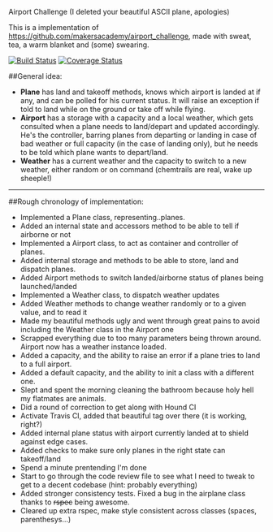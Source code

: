 Airport Challenge
(I deleted your beautiful ASCII plane, apologies)

This is a implementation of https://github.com/makersacademy/airport_challenge, made with sweat, tea, a warm blanket and (some) swearing.

[![Build Status](https://travis-ci.org/lorenzoturrino/airport_challenge.svg?branch=master)](https://travis-ci.org/lorenzoturrino/airport_challenge)
[![Coverage Status](https://coveralls.io/repos/github/lorenzoturrino/airport_challenge/badge.svg?branch=master)](https://coveralls.io/github/lorenzoturrino/airport_challenge?branch=master)


##General idea:
- **Plane** has land and takeoff methods, knows which airport is landed at if any, and can be polled for his current status. It will raise an exception if told to land while on the ground or take off while flying.
- **Airport** has a storage with a capacity and a local weather, which gets consulted when a plane needs to land/depart and updated accordingly. He's the controller, barring planes from departing or landing in case of bad weather or full capacity (in the case of landing only), but he needs to be told which plane wants to depart/land.
- **Weather** has a current weather and the capacity to switch to a new weather, either random or on command (chemtrails are real, wake up sheeple!)

---------------------------


##Rough chronology of implementation:
- Implemented a Plane class, representing..planes.
- Added an internal state and accessors method to be able to tell if airborne or not
- Implemented a Airport class, to act as container and controller of planes.
- Added internal storage and methods to be able to store, land and dispatch planes.
- Added Airport methods to switch landed/airborne status of planes being launched/landed
- Implemented a Weather class, to dispatch weather updates
- Added Weather methods to change weather randomly or to a given value, and to read it
- Made my beautiful methods ugly and went through great pains to avoid including the Weather class in the Airport one
- Scrapped everything due to too many parameters being thrown around. Airport now has a weather instance loaded.
- Added a capacity, and the ability to raise an error if a plane tries to land to a full airport.
- Added a default capacity, and the ability to init a class with a different one.
- Slept and spent the morning cleaning the bathroom because holy hell my flatmates are animals.
- Did a round of correction to get along with Hound CI
- Activate Travis CI, added that beautiful tag over there (it is working, right?)
- Added internal plane status with airport currently landed at to shield against edge cases.
- Added checks to make sure only planes in the right state can takeoff/land
- Spend a minute prentending I'm done
- Start to go through the code review file to see what I need to tweak to get to a decent codebase (hint: probably everything)
- Added stronger consistency tests. Fixed a bug in the airplane class thanks to ~~rspec~~ being awesome.
- Cleared up extra rspec, make style consistent across classes (spaces, parenthesys...)
